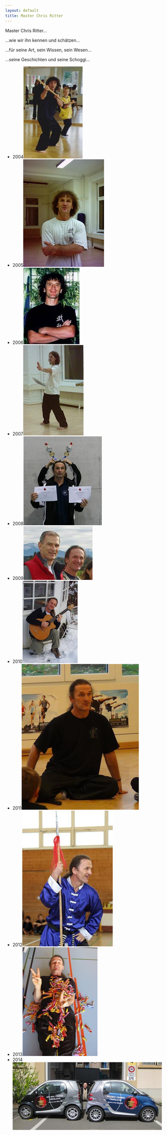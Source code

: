 ```yaml
---
layout: default
title: Master Chris Ritter
---
```


Master Chris Ritter...

...wie wir ihn kennen und schätzen...

...für seine Art, sein Wissen, sein Wesen...

...seine Geschichten und seine Schoggi...

<ul class="small-block-grid-1 medium-block-grid-2 large-block-grid-3">
<li><a class="button-contact-place">2004<img src="/images/chris_04.jpg"></a></li>
<li><a class="button-contact-place">2005<img src="/images/chris_05.jpg"></a></li>
<li><a class="button-contact-place">2006<img src="/images/chris_06.jpg"></a></li>
<li><a class="button-contact-place">2007<img src="/images/chris_07.jpg"></a></li>
<li><a class="button-contact-place">2008<img src="/images/chris_08.jpg"></a></li>
<li><a class="button-contact-place">2009<img src="/images/chris_09.jpg"></a></li>
<li><a class="button-contact-place">2010<img src="/images/chris_10.jpg"></a></li>
<li><a class="button-contact-place">2011<img src="/images/chris_11.jpg"></a></li>
<li><a class="button-contact-place">2012<img src="/images/chris_12.jpg"></a></li>
<li><a class="button-contact-place">2013<img src="/images/chris_13.jpg"></a></li>
<li><a class="button-contact-place">2014<img src="/images/chris_14.jpg"></a></li>
</ul>
